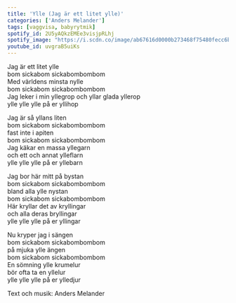 ```yaml
---
title: 'Ylle (Jag är ett litet ylle)'
categories: ['Anders Melander']
tags: [vaggvisa, babyrytmik]
spotify_id: 2U5yAQkzEMEe3visjpRLhj
spotify_image: "https://i.scdn.co/image/ab67616d0000b273468f75480fecc6b283433a77"
youtube_id: uvgraB5uiKs
---
```


Jag är ett litet ylle  
bom sickabom sickabombombom  
Med världens minsta nylle  
bom sickabom sickabombombom  
Jag leker i min yllegrop och yllar glada yllerop  
ylle ylle ylle på er yllihop

Jag är så yllans liten  
bom sickabom sickabombombom  
fast inte i apiten  
bom sickabom sickabombombom  
Jag käkar en massa yllegarn  
och ett och annat ylleflarn  
ylle ylle ylle på er yllebarn

Jag bor här mitt på bystan  
bom sickabom sickabombombom  
bland alla ylle nystan  
bom sickabom sickabombombom  
Här kryllar det av kryllingar  
och alla deras bryllingar  
ylle ylle ylle på er yllingar

Nu kryper jag i sängen  
bom sickabom sickabombombom  
på mjuka ylle ängen  
bom sickabom sickabombombom  
En sömning ylle krumelur  
bör ofta ta en yllelur  
ylle ylle ylle på er ylledjur


Text och musik: Anders Melander

